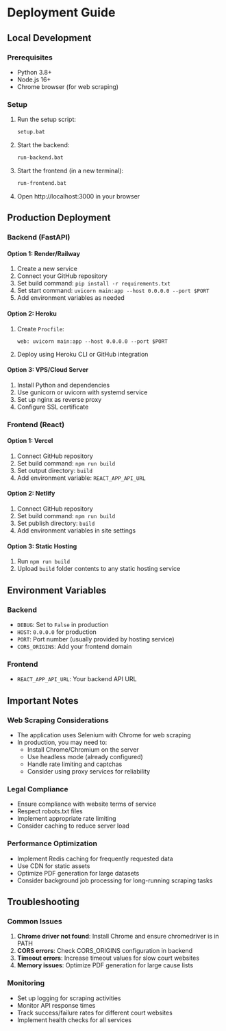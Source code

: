 # Deployment Guide

## Local Development

### Prerequisites
- Python 3.8+
- Node.js 16+
- Chrome browser (for web scraping)

### Setup
1. Run the setup script:
   ```bash
   setup.bat
   ```

2. Start the backend:
   ```bash
   run-backend.bat
   ```

3. Start the frontend (in a new terminal):
   ```bash
   run-frontend.bat
   ```

4. Open http://localhost:3000 in your browser

## Production Deployment

### Backend (FastAPI)

#### Option 1: Render/Railway
1. Create a new service
2. Connect your GitHub repository
3. Set build command: `pip install -r requirements.txt`
4. Set start command: `uvicorn main:app --host 0.0.0.0 --port $PORT`
5. Add environment variables as needed

#### Option 2: Heroku
1. Create `Procfile`:
   ```
   web: uvicorn main:app --host 0.0.0.0 --port $PORT
   ```
2. Deploy using Heroku CLI or GitHub integration

#### Option 3: VPS/Cloud Server
1. Install Python and dependencies
2. Use gunicorn or uvicorn with systemd service
3. Set up nginx as reverse proxy
4. Configure SSL certificate

### Frontend (React)

#### Option 1: Vercel
1. Connect GitHub repository
2. Set build command: `npm run build`
3. Set output directory: `build`
4. Add environment variable: `REACT_APP_API_URL`

#### Option 2: Netlify
1. Connect GitHub repository
2. Set build command: `npm run build`
3. Set publish directory: `build`
4. Add environment variables in site settings

#### Option 3: Static Hosting
1. Run `npm run build`
2. Upload `build` folder contents to any static hosting service

## Environment Variables

### Backend
- `DEBUG`: Set to `False` in production
- `HOST`: `0.0.0.0` for production
- `PORT`: Port number (usually provided by hosting service)
- `CORS_ORIGINS`: Add your frontend domain

### Frontend
- `REACT_APP_API_URL`: Your backend API URL

## Important Notes

### Web Scraping Considerations
- The application uses Selenium with Chrome for web scraping
- In production, you may need to:
  - Install Chrome/Chromium on the server
  - Use headless mode (already configured)
  - Handle rate limiting and captchas
  - Consider using proxy services for reliability

### Legal Compliance
- Ensure compliance with website terms of service
- Respect robots.txt files
- Implement appropriate rate limiting
- Consider caching to reduce server load

### Performance Optimization
- Implement Redis caching for frequently requested data
- Use CDN for static assets
- Optimize PDF generation for large datasets
- Consider background job processing for long-running scraping tasks

## Troubleshooting

### Common Issues
1. **Chrome driver not found**: Install Chrome and ensure chromedriver is in PATH
2. **CORS errors**: Check CORS_ORIGINS configuration in backend
3. **Timeout errors**: Increase timeout values for slow court websites
4. **Memory issues**: Optimize PDF generation for large cause lists

### Monitoring
- Set up logging for scraping activities
- Monitor API response times
- Track success/failure rates for different court websites
- Implement health checks for all services
